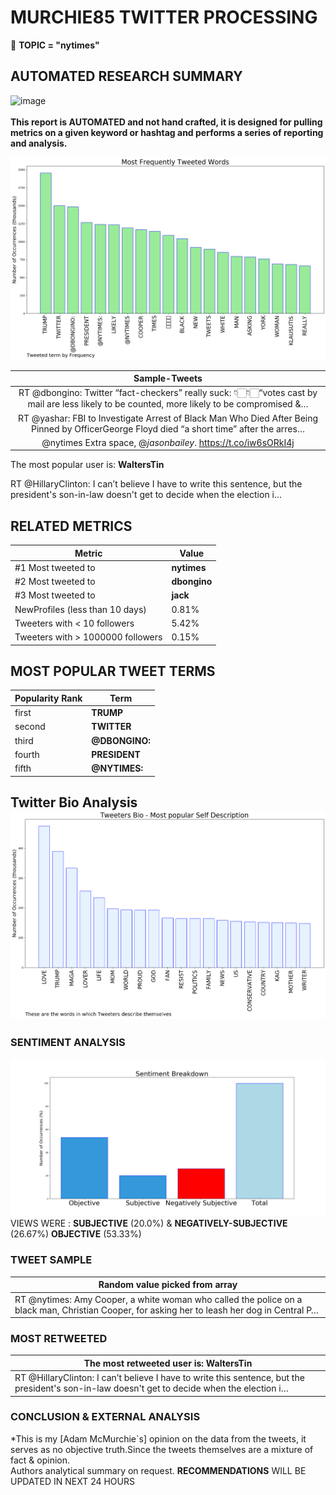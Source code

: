 # MURCHIE85 TWITTER PROCESSING 
&#x1F34E; **TOPIC = "nytimes"**

## AUTOMATED RESEARCH SUMMARY

![image](https://marketingplatform.google.com/about/static/images/gmp/analytics-smb-benefit.jpg)
<br></br>
<b> This report is AUTOMATED and not hand crafted, it is designed for pulling metrics on a given keyword or hashtag and performs a series of reporting and analysis.</b>



![image](TWEETS.png)



|                **Sample-Tweets**        |
| :-------------: |
| RT @dbongino: Twitter “fact-checkers” really suck: 👇🏻👇🏻“votes cast by mail are less likely to be counted, more likely to be compromised &amp;… |
| RT @yashar: FBI to Investigate Arrest of Black Man Who Died After Being Pinned by OfficerGeorge Floyd died “a short time” after the arres… |
| @nytimes Extra space, @_jasonbailey_. https://t.co/iw6sORkI4j |

The most popular user is: **WaltersTin**
<div class="alert alert-block alert-danger"> RT @HillaryClinton: I can’t believe I have to write this sentence, but the president's son-in-law doesn't get to decide when the election i…</div>

## RELATED METRICS<br>
| Metric | Value |
| ------------- | ------------- |
| #1 Most tweeted to  | **nytimes** |
| #2 Most tweeted to  | **dbongino** |
| #3 Most tweeted to  | **jack** |
| NewProfiles (less than 10 days) | 0.81%  |
| Tweeters with < 10 followers  | 5.42%|
| Tweeters with > 1000000 followers  | 0.15%  |



## MOST POPULAR TWEET TERMS 


| Popularity Rank  | Term |
| ------------- | ------------- |
| first  | **TRUMP**  |
| second  | **TWITTER**  |
| third  | **@DBONGINO:** |
| fourth  | **PRESIDENT**  |
| fifth  | **@NYTIMES:**  |


## Twitter Bio Analysis![image](BIO.png)
### SENTIMENT ANALYSIS
![image](sentiment.png)
VIEWS WERE : **SUBJECTIVE**  (20.0%) & **NEGATIVELY-SUBJECTIVE** (26.67%) **OBJECTIVE** (53.33%)

### TWEET SAMPLE 
| Random value picked from array |
| ------------- |
|RT @nytimes: Amy Cooper, a white woman who called the police on a black man, Christian Cooper, for asking her to leash her dog in Central P… |

### MOST RETWEETED 

| The most retweeted user is: **WaltersTin**  |
| ------------- |
| RT @HillaryClinton: I can’t believe I have to write this sentence, but the president's son-in-law doesn't get to decide when the election i… |

### CONCLUSION & EXTERNAL ANALYSIS

*This is my [Adam McMurchie`s] opinion on the data from the tweets, it serves as no objective truth.Since the tweets themselves are a mixture of fact & opinion.<br>
Authors analytical summary on request.
**RECOMMENDATIONS** WILL BE UPDATED IN NEXT  24 HOURS <br>